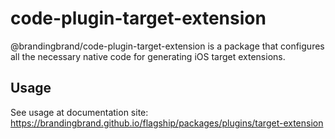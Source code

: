 # code-plugin-target-extension

@brandingbrand/code-plugin-target-extension is a package that configures all the necessary native code for generating iOS target extensions.

## Usage

See usage at documentation site: https://brandingbrand.github.io/flagship/packages/plugins/target-extension
